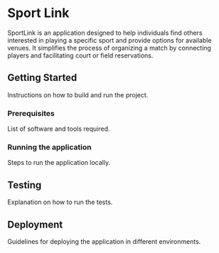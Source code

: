 # Sport Link

SportLink is an application designed to help individuals find others interested in playing a specific sport and provide
options for available venues. It simplifies the process of organizing a match by connecting players and facilitating
court or field reservations.

## Getting Started

Instructions on how to build and run the project.

### Prerequisites

List of software and tools required.

### Running the application

Steps to run the application locally.

## Testing

Explanation on how to run the tests.

## Deployment

Guidelines for deploying the application in different environments.

